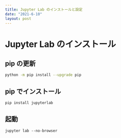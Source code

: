 ```yaml
---
title: Jupyter Lab のインストールと設定
date: "2021-6-10"
layout: post
---
```


# Jupyter Lab のインストール

## pip の更新
```sh
python -m pip install --upgrade pip
```

## pip でインストール
```sh
pip install jupyterlab
```

## 起動
```
jupyter lab --no-browser
```
